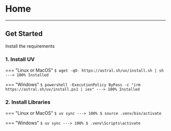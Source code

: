 # Home

<style>
    .md-content .md-typeset h1 { display: none; }
</style>

---


## Get Started
Install the requirements

### 1. Install UV

=== "Linux or MacOS"
    <!-- termynal -->
    ```
    $ wget -qO- https://astral.sh/uv/install.sh | sh
    ---> 100%
    Installed
    ```

=== "Windows"
    <!-- termynal -->
    ```
    $ powershell -ExecutionPolicy ByPass -c "irm https://astral.sh/uv/install.ps1 | iex"
    ---> 100%
    Installed
    ```

### 2. Install Libraries

=== "Linux or MacOS"
    <!-- termynal -->
    ```
    $ uv sync
    ---> 100%
    $ source .venv/bin/activate
    ```

=== "Windows"
    <!-- termynal -->
    ```
    $ uv sync
    ---> 100%
    $ .venv\Scripts\activate
    ```
